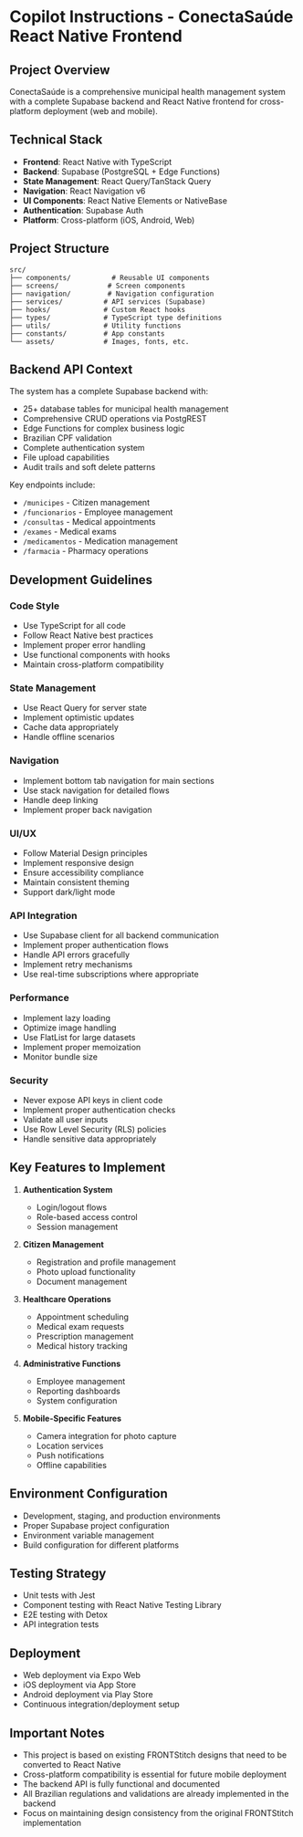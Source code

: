 # Copilot Instructions - ConectaSaúde React Native Frontend

## Project Overview
ConectaSaúde is a comprehensive municipal health management system with a complete Supabase backend and React Native frontend for cross-platform deployment (web and mobile).

## Technical Stack
- **Frontend**: React Native with TypeScript
- **Backend**: Supabase (PostgreSQL + Edge Functions)
- **State Management**: React Query/TanStack Query
- **Navigation**: React Navigation v6
- **UI Components**: React Native Elements or NativeBase
- **Authentication**: Supabase Auth
- **Platform**: Cross-platform (iOS, Android, Web)

## Project Structure
```
src/
├── components/          # Reusable UI components
├── screens/            # Screen components
├── navigation/         # Navigation configuration
├── services/          # API services (Supabase)
├── hooks/             # Custom React hooks
├── types/             # TypeScript type definitions
├── utils/             # Utility functions
├── constants/         # App constants
└── assets/            # Images, fonts, etc.
```

## Backend API Context
The system has a complete Supabase backend with:
- 25+ database tables for municipal health management
- Comprehensive CRUD operations via PostgREST
- Edge Functions for complex business logic
- Brazilian CPF validation
- Complete authentication system
- File upload capabilities
- Audit trails and soft delete patterns

Key endpoints include:
- `/municipes` - Citizen management
- `/funcionarios` - Employee management
- `/consultas` - Medical appointments
- `/exames` - Medical exams
- `/medicamentos` - Medication management
- `/farmacia` - Pharmacy operations

## Development Guidelines

### Code Style
- Use TypeScript for all code
- Follow React Native best practices
- Implement proper error handling
- Use functional components with hooks
- Maintain cross-platform compatibility

### State Management
- Use React Query for server state
- Implement optimistic updates
- Cache data appropriately
- Handle offline scenarios

### Navigation
- Implement bottom tab navigation for main sections
- Use stack navigation for detailed flows
- Handle deep linking
- Implement proper back navigation

### UI/UX
- Follow Material Design principles
- Implement responsive design
- Ensure accessibility compliance
- Maintain consistent theming
- Support dark/light mode

### API Integration
- Use Supabase client for all backend communication
- Implement proper authentication flows
- Handle API errors gracefully
- Implement retry mechanisms
- Use real-time subscriptions where appropriate

### Performance
- Implement lazy loading
- Optimize image handling
- Use FlatList for large datasets
- Implement proper memoization
- Monitor bundle size

### Security
- Never expose API keys in client code
- Implement proper authentication checks
- Validate all user inputs
- Use Row Level Security (RLS) policies
- Handle sensitive data appropriately

## Key Features to Implement
1. **Authentication System**
   - Login/logout flows
   - Role-based access control
   - Session management

2. **Citizen Management**
   - Registration and profile management
   - Photo upload functionality
   - Document management

3. **Healthcare Operations**
   - Appointment scheduling
   - Medical exam requests
   - Prescription management
   - Medical history tracking

4. **Administrative Functions**
   - Employee management
   - Reporting dashboards
   - System configuration

5. **Mobile-Specific Features**
   - Camera integration for photo capture
   - Location services
   - Push notifications
   - Offline capabilities

## Environment Configuration
- Development, staging, and production environments
- Proper Supabase project configuration
- Environment variable management
- Build configuration for different platforms

## Testing Strategy
- Unit tests with Jest
- Component testing with React Native Testing Library
- E2E testing with Detox
- API integration tests

## Deployment
- Web deployment via Expo Web
- iOS deployment via App Store
- Android deployment via Play Store
- Continuous integration/deployment setup

## Important Notes
- This project is based on existing FRONTStitch designs that need to be converted to React Native
- Cross-platform compatibility is essential for future mobile deployment
- The backend API is fully functional and documented
- All Brazilian regulations and validations are already implemented in the backend
- Focus on maintaining design consistency from the original FRONTStitch implementation
